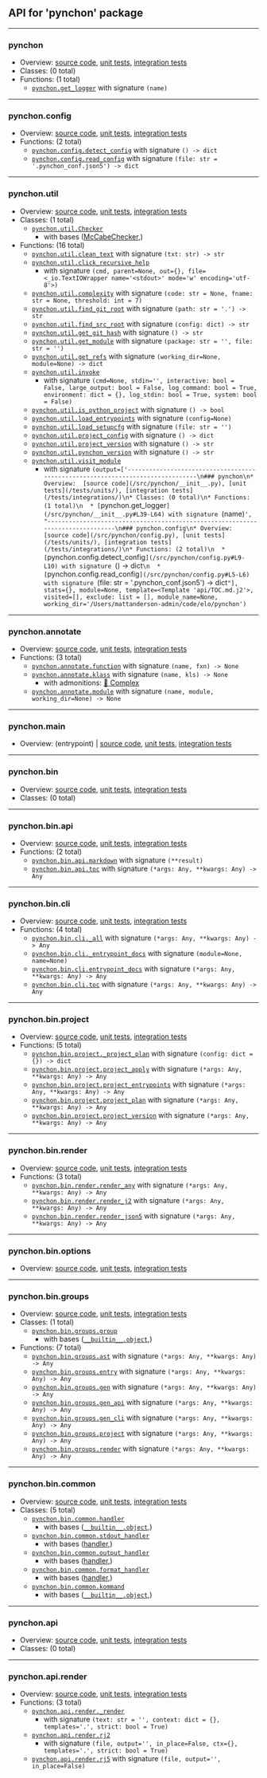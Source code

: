 ## API for 'pynchon' package

---------------------------------------------------------------------------------------------------------------------------------------------------------------
### pynchon
* Overview:  [source code](/src/pynchon/__init__.py), [unit tests](/tests/units/), [integration tests](/tests/integrations/)
* Classes: (0 total)
* Functions: (1 total)
  * [`pynchon.get_logger`](/src/pynchon/__init__.py#L39-L64) with signature `(name)`
-------------------------------------------------------------------------------
### pynchon.config
* Overview:  [source code](/src/pynchon/config.py), [unit tests](/tests/units/), [integration tests](/tests/integrations/)
* Functions: (2 total)
  * [`pynchon.config.detect_config`](/src/pynchon/config.py#L9-L10) with signature `() -> dict`
  * [`pynchon.config.read_config`](/src/pynchon/config.py#L5-L6) with signature `(file: str = '.pynchon_conf.json5') -> dict`
-------------------------------------------------------------------------------
### pynchon.util
* Overview:  [source code](/src/pynchon/util.py), [unit tests](/tests/units/), [integration tests](/tests/integrations/)
* Classes: (1 total)
  * [`pynchon.util.Checker`](/src/pynchon/util.py#L280-L292)
    * with bases ([McCabeChecker](#mccabe),)
* Functions: (16 total)
  * [`pynchon.util.clean_text`](/src/pynchon/util.py#L275-L277) with signature `(txt: str) -> str`
  * [`pynchon.util.click_recursive_help`](/src/pynchon/util.py#L151-L175)
    * with signature `(cmd, parent=None, out={}, file=<_io.TextIOWrapper name='<stdout>' mode='w' encoding='utf-8'>)`
  * [`pynchon.util.complexity`](/src/pynchon/util.py#L295-L324) with signature `(code: str = None, fname: str = None, threshold: int = 7)`
  * [`pynchon.util.find_git_root`](/src/pynchon/util.py#L72-L80) with signature `(path: str = '.') -> str`
  * [`pynchon.util.find_src_root`](/src/pynchon/util.py#L89-L95) with signature `(config: dict) -> str`
  * [`pynchon.util.get_git_hash`](/src/pynchon/util.py#L83-L86) with signature `() -> str`
  * [`pynchon.util.get_module`](/src/pynchon/util.py#L178-L196) with signature `(package: str = '', file: str = '')`
  * [`pynchon.util.get_refs`](/src/pynchon/util.py#L199-L230) with signature `(working_dir=None, module=None) -> dict`
  * [`pynchon.util.invoke`](/src/pynchon/util.py#L326-L387)
    * with signature `(cmd=None, stdin='', interactive: bool = False, large_output: bool = False, log_command: bool = True, environment: dict = {}, log_stdin: bool = True, system: bool = False)`
  * [`pynchon.util.is_python_project`](/src/pynchon/util.py#L67-L69) with signature `() -> bool`
  * [`pynchon.util.load_entrypoints`](/src/pynchon/util.py#L129-L148) with signature `(config=None)`
  * [`pynchon.util.load_setupcfg`](/src/pynchon/util.py#L98-L126) with signature `(file: str = '')`
  * [`pynchon.util.project_config`](/src/pynchon/util.py#L23-L51) with signature `() -> dict`
  * [`pynchon.util.project_version`](/src/pynchon/util.py#L54-L57) with signature `() -> str`
  * [`pynchon.util.pynchon_version`](/src/pynchon/util.py#L60-L64) with signature `() -> str`
  * [`pynchon.util.visit_module`](/src/pynchon/util.py#L233-L272)
    * with signature `(output=['-------------------------------------------------------------------------------\n### pynchon\n* Overview:  [source code](/src/pynchon/__init__.py), [unit tests](/tests/units/), [integration tests](/tests/integrations/)\n* Classes: (0 total)\n* Functions: (1 total)\n  * [`pynchon.get_logger`](/src/pynchon/__init__.py#L39-L64) with signature `(name)`', "-------------------------------------------------------------------------------\n### pynchon.config\n* Overview:  [source code](/src/pynchon/config.py), [unit tests](/tests/units/), [integration tests](/tests/integrations/)\n* Functions: (2 total)\n  * [`pynchon.config.detect_config`](/src/pynchon/config.py#L9-L10) with signature `() -> dict`\n  * [`pynchon.config.read_config`](/src/pynchon/config.py#L5-L6) with signature `(file: str = '.pynchon_conf.json5') -> dict`"], stats={}, module=None, template=<Template 'api/TOC.md.j2'>, visited=[], exclude: list = [], module_name=None, working_dir='/Users/mattanderson-admin/code/elo/pynchon')`
-------------------------------------------------------------------------------
### pynchon.annotate
* Overview:  [source code](/src/pynchon/annotate.py), [unit tests](/tests/units/), [integration tests](/tests/integrations/)
* Functions: (3 total)
  * [`pynchon.annotate.function`](/src/pynchon/annotate.py#L80-L120) with signature `(name, fxn) -> None`
  * [`pynchon.annotate.klass`](/src/pynchon/annotate.py#L12-L71) with signature `(name, kls) -> None`
    * with admonitions:  [🐉 Complex](/src/pynchon/annotate.py#L1 "score 8 / 7") 
  * [`pynchon.annotate.module`](/src/pynchon/annotate.py#L74-L77) with signature `(name, module, working_dir=None) -> None`
-------------------------------------------------------------------------------
### pynchon.__main__
* Overview: (entrypoint) | [source code](/src/pynchon/__main__.py), [unit tests](/tests/units/), [integration tests](/tests/integrations/)
-------------------------------------------------------------------------------
### pynchon.bin
* Overview:  [source code](/src/pynchon/bin/__init__.py), [unit tests](/tests/units/), [integration tests](/tests/integrations/)
* Classes: (0 total)
-------------------------------------------------------------------------------
### pynchon.bin.api
* Overview:  [source code](/src/pynchon/bin/api.py), [unit tests](/tests/units/), [integration tests](/tests/integrations/)
* Functions: (2 total)
  * [`pynchon.bin.api.markdown`](/src/pynchon/bin/api.py#L14-L15) with signature `(**result)`
  * [`pynchon.bin.api.toc`](/src/pynchon/bin/api.py#L18-L54) with signature `(*args: Any, **kwargs: Any) -> Any`
-------------------------------------------------------------------------------
### pynchon.bin.cli
* Overview:  [source code](/src/pynchon/bin/cli.py), [unit tests](/tests/units/), [integration tests](/tests/integrations/)
* Functions: (4 total)
  * [`pynchon.bin.cli._all`](/src/pynchon/bin/cli.py#L44-L80) with signature `(*args: Any, **kwargs: Any) -> Any`
  * [`pynchon.bin.cli._entrypoint_docs`](/src/pynchon/bin/cli.py#L105-L127) with signature `(module=None, name=None)`
  * [`pynchon.bin.cli.entrypoint_docs`](/src/pynchon/bin/cli.py#L83-L102) with signature `(*args: Any, **kwargs: Any) -> Any`
  * [`pynchon.bin.cli.toc`](/src/pynchon/bin/cli.py#L20-L41) with signature `(*args: Any, **kwargs: Any) -> Any`
-------------------------------------------------------------------------------
### pynchon.bin.project
* Overview:  [source code](/src/pynchon/bin/project.py), [unit tests](/tests/units/), [integration tests](/tests/integrations/)
* Functions: (5 total)
  * [`pynchon.bin.project._project_plan`](/src/pynchon/bin/project.py#L72-L104) with signature `(config: dict = {}) -> dict`
  * [`pynchon.bin.project.project_apply`](/src/pynchon/bin/project.py#L57-L70) with signature `(*args: Any, **kwargs: Any) -> Any`
  * [`pynchon.bin.project.project_entrypoints`](/src/pynchon/bin/project.py#L16-L32) with signature `(*args: Any, **kwargs: Any) -> Any`
  * [`pynchon.bin.project.project_plan`](/src/pynchon/bin/project.py#L106-L117) with signature `(*args: Any, **kwargs: Any) -> Any`
  * [`pynchon.bin.project.project_version`](/src/pynchon/bin/project.py#L35-L54) with signature `(*args: Any, **kwargs: Any) -> Any`
-------------------------------------------------------------------------------
### pynchon.bin.render
* Overview:  [source code](/src/pynchon/bin/render.py), [unit tests](/tests/units/), [integration tests](/tests/integrations/)
* Functions: (3 total)
  * [`pynchon.bin.render.render_any`](/src/pynchon/bin/render.py#L56-L73) with signature `(*args: Any, **kwargs: Any) -> Any`
  * [`pynchon.bin.render.render_j2`](/src/pynchon/bin/render.py#L76-L134) with signature `(*args: Any, **kwargs: Any) -> Any`
  * [`pynchon.bin.render.render_json5`](/src/pynchon/bin/render.py#L23-L53) with signature `(*args: Any, **kwargs: Any) -> Any`
-------------------------------------------------------------------------------
### pynchon.bin.options
* Overview:  [source code](/src/pynchon/bin/options.py), [unit tests](/tests/units/), [integration tests](/tests/integrations/)
-------------------------------------------------------------------------------
### pynchon.bin.groups
* Overview:  [source code](/src/pynchon/bin/groups.py), [unit tests](/tests/units/), [integration tests](/tests/integrations/)
* Classes: (1 total)
  * [`pynchon.bin.groups.group`](/src/pynchon/bin/groups.py#L8-L27)
    * with bases ([`__builtin__.object`](https://docs.python.org/3/library/functions.html#func-object),)
* Functions: (7 total)
  * [`pynchon.bin.groups.ast`](/src/pynchon/bin/groups.py#L72-L74) with signature `(*args: Any, **kwargs: Any) -> Any`
  * [`pynchon.bin.groups.entry`](/src/pynchon/bin/groups.py#L30-L33) with signature `(*args: Any, **kwargs: Any) -> Any`
  * [`pynchon.bin.groups.gen`](/src/pynchon/bin/groups.py#L39-L41) with signature `(*args: Any, **kwargs: Any) -> Any`
  * [`pynchon.bin.groups.gen_api`](/src/pynchon/bin/groups.py#L55-L59) with signature `(*args: Any, **kwargs: Any) -> Any`
  * [`pynchon.bin.groups.gen_cli`](/src/pynchon/bin/groups.py#L62-L64) with signature `(*args: Any, **kwargs: Any) -> Any`
  * [`pynchon.bin.groups.project`](/src/pynchon/bin/groups.py#L67-L69) with signature `(*args: Any, **kwargs: Any) -> Any`
  * [`pynchon.bin.groups.render`](/src/pynchon/bin/groups.py#L50-L52) with signature `(*args: Any, **kwargs: Any) -> Any`
-------------------------------------------------------------------------------
### pynchon.bin.common
* Overview:  [source code](/src/pynchon/bin/common.py), [unit tests](/tests/units/), [integration tests](/tests/integrations/)
* Classes: (5 total)
  * [`pynchon.bin.common.handler`](/src/pynchon/bin/common.py#L16-L31)
    * with bases ([`__builtin__.object`](https://docs.python.org/3/library/functions.html#func-object),)
  * [`pynchon.bin.common.stdout_handler`](/src/pynchon/bin/common.py#L34-L45)
    * with bases ([handler](#pynchonbincommon),)
  * [`pynchon.bin.common.output_handler`](/src/pynchon/bin/common.py#L48-L66)
    * with bases ([handler](#pynchonbincommon),)
  * [`pynchon.bin.common.format_handler`](/src/pynchon/bin/common.py#L69-L98)
    * with bases ([handler](#pynchonbincommon),)
  * [`pynchon.bin.common.kommand`](/src/pynchon/bin/common.py#L101-L171)
    * with bases ([`__builtin__.object`](https://docs.python.org/3/library/functions.html#func-object),)
-------------------------------------------------------------------------------
### pynchon.api
* Overview:  [source code](/src/pynchon/api/__init__.py), [unit tests](/tests/units/), [integration tests](/tests/integrations/)
* Classes: (0 total)
-------------------------------------------------------------------------------
### pynchon.api.render
* Overview:  [source code](/src/pynchon/api/render.py), [unit tests](/tests/units/), [integration tests](/tests/integrations/)
* Functions: (3 total)
  * [`pynchon.api.render._render`](/src/pynchon/api/render.py#L82-L103)
    * with signature `(text: str = '', context: dict = {}, templates='.', strict: bool = True)`
  * [`pynchon.api.render.rj2`](/src/pynchon/api/render.py#L42-L79)
    * with signature `(file, output='', in_place=False, ctx={}, templates='.', strict: bool = True)`
  * [`pynchon.api.render.rj5`](/src/pynchon/api/render.py#L22-L39) with signature `(file, output='', in_place=False)`